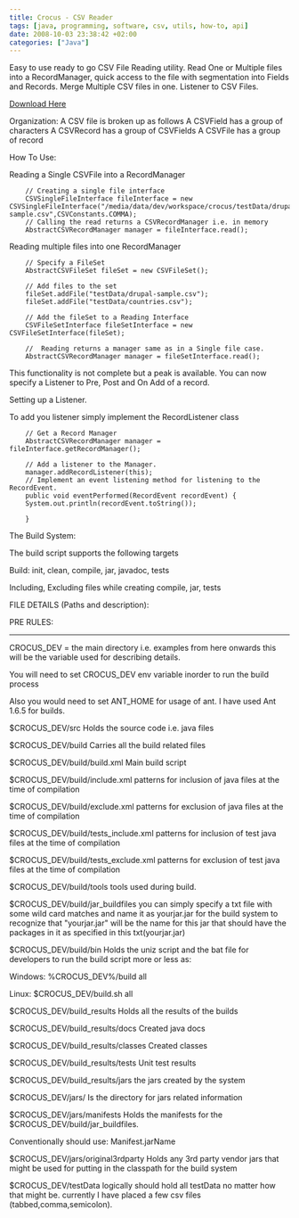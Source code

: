 ```yaml
---
title: Crocus - CSV Reader
tags: [java, programming, software, csv, utils, how-to, api]
date: 2008-10-03 23:38:42 +02:00
categories: ["Java"]
---
```



Easy to use ready to go CSV File Reading utility. Read One or Multiple files into a RecordManager, quick access to the file with segmentation into Fields and Records. Merge Multiple CSV files in one. Listener to CSV Files.

[Download Here](https://sourceforge.net/project/platformdownload.php?group_id=172152)

Organization:
A CSV file is broken up as follows
A CSVField has a group of characters
A CSVRecord has a group of CSVFields
A CSVFile has a group of record

How To Use:

Reading a Single CSVFile into a RecordManager

```
	// Creating a single file interface
	CSVSingleFileInterface fileInterface = new CSVSingleFileInterface("/media/data/dev/workspace/crocus/testData/drupal-sample.csv",CSVConstants.COMMA);
	// Calling the read returns a CSVRecordManager i.e. in memory
	AbstractCSVRecordManager manager = fileInterface.read();
```

Reading multiple files into one RecordManager

```
	// Specify a FileSet
	AbstractCSVFileSet fileSet = new CSVFileSet();

	// Add files to the set
	fileSet.addFile("testData/drupal-sample.csv");
	fileSet.addFile("testData/countries.csv");

	// Add the fileSet to a Reading Interface
	CSVFileSetInterface fileSetInterface = new CSVFileSetInterface(fileSet);

	//  Reading returns a manager same as in a Single file case.
	AbstractCSVRecordManager manager = fileSetInterface.read();
```

This functionality is not complete but a peak is available.
You can now specify a Listener to Pre, Post and On Add of a record.

Setting up a Listener.

To add you listener simply implement the RecordListener class

```
	// Get a Record Manager
	AbstractCSVRecordManager manager = fileInterface.getRecordManager();

	// Add a listener to the Manager.
	manager.addRecordListener(this);
	// Implement an event listening method for listening to the RecordEvent.
	public void eventPerformed(RecordEvent recordEvent) {
	System.out.println(recordEvent.toString());

	}
```

The Build System:

The build script supports the following targets

Build: init, clean, compile, jar, javadoc, tests

Including, Excluding files while creating compile, jar, tests

FILE DETAILS (Paths and description):

PRE RULES:

---------

CROCUS_DEV = the main directory i.e. examples from here onwards this will be the variable used for describing details.

You will need to set CROCUS_DEV env variable inorder to run the build process

Also you would need to set ANT_HOME for usage of ant. I have used Ant 1.6.5 for builds.

$CROCUS_DEV/src Holds the source code i.e. java files

$CROCUS_DEV/build Carries all the build related files

$CROCUS_DEV/build/build.xml Main build script

$CROCUS_DEV/build/include.xml patterns for inclusion of java files at the time of compilation

$CROCUS_DEV/build/exclude.xml patterns for exclusion of java files at the time of compilation

$CROCUS_DEV/build/tests_include.xml patterns for inclusion of test java files at the time of compilation

$CROCUS_DEV/build/tests_exclude.xml patterns for exclusion of test java files at the time of compilation

$CROCUS_DEV/build/tools tools used during build.

$CROCUS_DEV/build/jar_buildfiles you can simply specify a txt file with some wild card matches and name it as yourjar.jar for the build system to recognize that "yourjar.jar" will be the name for this jar that should have the packages in it as specified in this txt(yourjar.jar)

$CROCUS_DEV/build/bin Holds the uniz script and the bat file for developers to run the build script more or less as:

Windows: %CROCUS_DEV%/build all

Linux: $CROCUS_DEV/build.sh all

$CROCUS_DEV/build_results Holds all the results of the builds

$CROCUS_DEV/build_results/docs Created java docs

$CROCUS_DEV/build_results/classes Created classes

$CROCUS_DEV/build_results/tests Unit test results

$CROCUS_DEV/build_results/jars the jars created by the system

$CROCUS_DEV/jars/ Is the directory for jars related information

$CROCUS_DEV/jars/manifests Holds the manifests for the $CROCUS_DEV/build/jar_buildfiles.

Conventionally should use: Manifest.jarName

$CROCUS_DEV/jars/original3rdparty Holds any 3rd party vendor jars that might be used for putting in the classpath for the build system

$CROCUS_DEV/testData logically should hold all testData no matter how that might be. currently I have placed a few csv files (tabbed,comma,semicolon).
